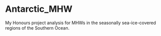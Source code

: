# Antarctic_MHW
My Honours project analysis for MHWs in the seasonally sea-ice-covered regions of the Southern Ocean.
